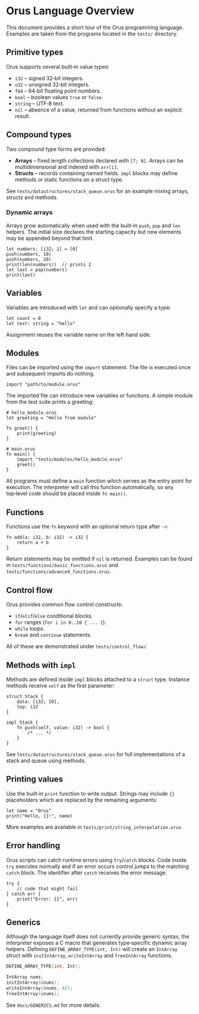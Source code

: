 # Orus Language Overview

This document provides a short tour of the Orus programming language.
Examples are taken from the programs located in the `tests/` directory.

## Primitive types

Orus supports several built‑in value types:

- `i32` – signed 32‑bit integers.
- `u32` – unsigned 32‑bit integers.
- `f64` – 64‑bit floating point numbers.
- `bool` – boolean values `true` or `false`.
- `string` – UTF‑8 text.
- `nil` – absence of a value, returned from functions without an explicit result.

## Compound types

Two compound type forms are provided:

- **Arrays** – fixed length collections declared with `[T; N]`. Arrays can be
  multidimensional and indexed with `arr[i]`.
- **Structs** – records containing named fields. `impl` blocks may define
  methods or static functions on a struct type.

See `tests/datastructures/stack_queue.orus` for an example mixing arrays,
structs and methods.

### Dynamic arrays

Arrays grow automatically when used with the built‑in `push`, `pop` and `len`
helpers. The initial size declares the starting capacity but new elements may
be appended beyond that limit.

```orus
let numbers: [i32; 1] = [0]
push(numbers, 10)
push(numbers, 20)
print(len(numbers))  // prints 2
let last = pop(numbers)
print(last)
```

## Variables

Variables are introduced with `let` and can optionally specify a type:

```orus
let count = 0
let text: string = "hello"
```
Assignment reuses the variable name on the left hand side.

## Modules

Files can be imported using the `import` statement. The file is executed once
and subsequent imports do nothing.

```orus
import "path/to/module.orus"
```

The imported file can introduce new variables or functions. A simple module
from the test suite prints a greeting:

```orus
# hello_module.orus
let greeting = "Hello from module"

fn greet() {
    print(greeting)
}

# main.orus
fn main() {
    import "tests/modules/hello_module.orus"
    greet()
}
```

All programs must define a `main` function which serves as the entry point for
execution. The interpreter will call this function automatically, so any
top‑level code should be placed inside `fn main()`.

## Functions

Functions use the `fn` keyword with an optional return type after `->`:

```orus
fn add(a: i32, b: i32) -> i32 {
    return a + b
}
```

Return statements may be omitted if `nil` is returned. Examples can be found
in `tests/functions/basic_functions.orus` and
`tests/functions/advanced_functions.orus`.

## Control flow

Orus provides common flow control constructs:

- `if`/`elif`/`else` conditional blocks.
- `for` ranges (`for i in 0..10 { ... }`).
- `while` loops.
- `break` and `continue` statements.

All of these are demonstrated under `tests/control_flow/`.

## Methods with `impl`

Methods are defined inside `impl` blocks attached to a `struct` type. Instance
methods receive `self` as the first parameter:

```orus
struct Stack {
    data: [i32; 10],
    top: i32
}

impl Stack {
    fn push(self, value: i32) -> bool {
        /* ... */
    }
}
```

See `tests/datastructures/stack_queue.orus` for full implementations of a stack
and queue using methods.

## Printing values

Use the built‑in `print` function to write output. Strings may include `{}`
placeholders which are replaced by the remaining arguments:

```orus
let name = "Orus"
print("Hello, {}!", name)
```

More examples are available in `tests/print/string_interpolation.orus`.

## Error handling

Orus scripts can catch runtime errors using `try`/`catch` blocks. Code inside
`try` executes normally and if an error occurs control jumps to the matching
`catch` block. The identifier after `catch` receives the error message.

```orus
try {
    // code that might fail
} catch err {
    print("Error: {}", err)
}
```

## Generics

Although the language itself does not currently provide generic syntax,
the interpreter exposes a C macro that generates type‑specific dynamic
array helpers. Defining `DEFINE_ARRAY_TYPE(int, Int)` will create an
`IntArray` struct with `initIntArray`, `writeIntArray` and
`freeIntArray` functions.

```c
DEFINE_ARRAY_TYPE(int, Int);

IntArray nums;
initIntArray(&nums);
writeIntArray(&nums, 42);
freeIntArray(&nums);
```

See `docs/GENERICS.md` for more details.

